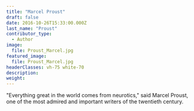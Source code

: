 ```yaml
---
title: "Marcel Proust"
draft: false
date: 2016-10-26T15:33:00.000Z
last_name: "Proust"
contributor_type:
  - Author
image:
  file: Proust_Marcel.jpg
featured_image:
  file: Proust_Marcel.jpg
headerClasses: vh-75 white-70
description:
weight:
---
```


"Everything great in the world comes from neurotics," said Marcel Proust, one of the most admired and important writers of the twentieth century.
